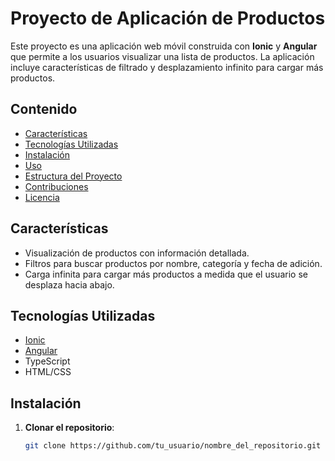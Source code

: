 # Proyecto de Aplicación de Productos

Este proyecto es una aplicación web móvil construida con **Ionic** y **Angular** que permite a los usuarios visualizar una lista de productos. La aplicación incluye características de filtrado y desplazamiento infinito para cargar más productos.

## Contenido

- [Características](#características)
- [Tecnologías Utilizadas](#tecnologías-utilizadas)
- [Instalación](#instalación)
- [Uso](#uso)
- [Estructura del Proyecto](#estructura-del-proyecto)
- [Contribuciones](#contribuciones)
- [Licencia](#licencia)

## Características

- Visualización de productos con información detallada.
- Filtros para buscar productos por nombre, categoría y fecha de adición.
- Carga infinita para cargar más productos a medida que el usuario se desplaza hacia abajo.

## Tecnologías Utilizadas

- [Ionic](https://ionicframework.com/)
- [Angular](https://angular.io/)
- TypeScript
- HTML/CSS

## Instalación

1. **Clonar el repositorio**:

   ```bash
   git clone https://github.com/tu_usuario/nombre_del_repositorio.git

